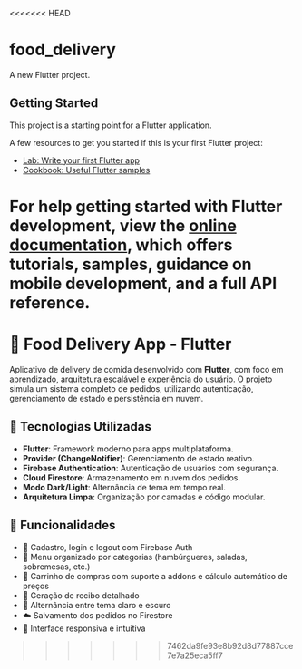 <<<<<<< HEAD
# food_delivery

A new Flutter project.

## Getting Started

This project is a starting point for a Flutter application.

A few resources to get you started if this is your first Flutter project:

- [Lab: Write your first Flutter app](https://docs.flutter.dev/get-started/codelab)
- [Cookbook: Useful Flutter samples](https://docs.flutter.dev/cookbook)

For help getting started with Flutter development, view the
[online documentation](https://docs.flutter.dev/), which offers tutorials,
samples, guidance on mobile development, and a full API reference.
=======
# 🍔 Food Delivery App - Flutter

Aplicativo de delivery de comida desenvolvido com **Flutter**, com foco em aprendizado, arquitetura escalável e experiência do usuário. O projeto simula um sistema completo de pedidos, utilizando autenticação, gerenciamento de estado e persistência em nuvem.

## 🚀 Tecnologias Utilizadas

- **Flutter**: Framework moderno para apps multiplataforma.
- **Provider (ChangeNotifier)**: Gerenciamento de estado reativo.
- **Firebase Authentication**: Autenticação de usuários com segurança.
- **Cloud Firestore**: Armazenamento em nuvem dos pedidos.
- **Modo Dark/Light**: Alternância de tema em tempo real.
- **Arquitetura Limpa**: Organização por camadas e código modular.

## 📱 Funcionalidades

- 🔐 Cadastro, login e logout com Firebase Auth  
- 🍔 Menu organizado por categorias (hambúrgueres, saladas, sobremesas, etc.)
- 🛒 Carrinho de compras com suporte a addons e cálculo automático de preços
- 📄 Geração de recibo detalhado
- 🌙 Alternância entre tema claro e escuro
- ☁️ Salvamento dos pedidos no Firestore
- 📱 Interface responsiva e intuitiva


>>>>>>> 7462da9fe93e8b92d8d77887cce7e7a25eca5ff7
